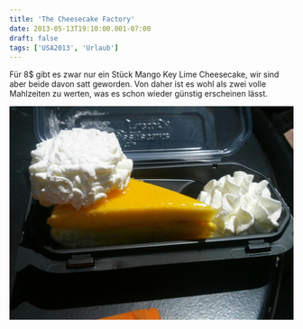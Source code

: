 ```yaml
---
title: 'The Cheesecake Factory'
date: 2013-05-13T19:10:00.001-07:00
draft: false
tags: ['USA2013', 'Urlaub']
---
```


Für 8$ gibt es zwar nur ein Stück Mango Key Lime Cheesecake, wir sind aber beide davon satt geworden. Von daher ist es wohl als zwei volle Mahlzeiten zu werten, was es schon wieder günstig erscheinen lässt.

![](/urlaub11to15-images/13/IMG_20130513_124252.jpg)